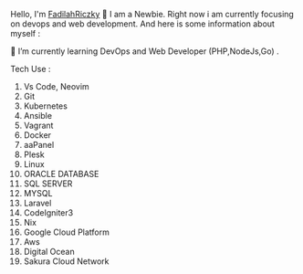 Hello, I'm [FadilahRiczky](https://friczky.github.io) 👋
I am a Newbie. Right now i am currently focusing on devops and web development. And here is some information about myself :

 🌱 I’m currently learning DevOps and Web Developer (PHP,NodeJs,Go) .
 
 Tech Use : 
 
 1. Vs Code, Neovim
 2. Git
 3. Kubernetes
 4. Ansible
 5. Vagrant
 6. Docker
 7. aaPanel
 8. Plesk
 9. Linux
 10. ORACLE DATABASE
 11. SQL SERVER
 12. MYSQL
 13. Laravel
 14. CodeIgniter3
 15. Nix
 16. Google Cloud Platform
 17. Aws
 18. Digital Ocean
 19. Sakura Cloud Network


<!-- ## 🏆 Github Trophy -->
<!-- [![trophy](https://github-profile-trophy.vercel.app/?username=friczky)](https://github-profile-trophy.vercel.app/?username=friczky) -->

